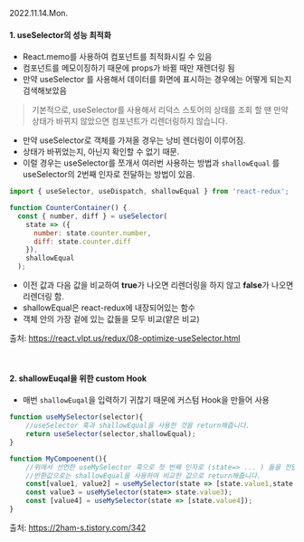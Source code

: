 2022.11.14.Mon.

#### 1. useSelector의 성능 최적화

- React.memo를 사용하여 컴포넌트를 최적화시킬 수 있음
- 컴포넌트를 메모이징하기 때문에 props가 바뀔 때만 재렌더링 됨
- 만약 useSelector 를 사용해서 데이터를 화면에 표시하는 경우에는 어떻게 되는지 검색해보았음

> 기본적으로, useSelector를 사용해서 리덕스 스토어의 상태를 조회 할 땐 만약 상태가 바뀌지 않았으면 컴포넌트가 리렌더링하지 않습니다.

- 만약 useSelector로 객체를 가져올 경우는 낭비 렌더링이 이루어짐.
- 상태가 바뀌었는지, 아닌지 확인할 수 없기 때문.
- 이럴 경우는 useSelector를 쪼개서 여러번 사용하는 방법과 `shallowEqual` 를 useSelector의 2번째 인자로 전달하는 방법이 있음.

```javascript
import { useSelector, useDispatch, shallowEqual } from 'react-redux';

function CounterContainer() {
  const { number, diff } = useSelector(
    state => ({
      number: state.counter.number,
      diff: state.counter.diff
    }),
    shallowEqual
  );
```

- 이전 값과 다음 값을 비교하여 **true**가 나오면 리렌더링을 하지 않고 **false**가 나오면 리렌더링 함.
- shallowEqual은 react-redux에 내장되어있는 함수
- 객체 안의 가장 겉에 있는 값들을 모두 비교(얕은 비교)

출처: https://react.vlpt.us/redux/08-optimize-useSelector.html

<br />

#### 2. shallowEuqal을 위한 custom Hook

- 매번 `shallowEuqal`을 입력하기 귀찮기 때문에 커스텀 Hook을 만들어 사용

```js
function useMySelector(selector){
    //useSelector 훅과 shallowEqual을 사용한 것을 return해줍니다.
    return useSelector(selector,shallowEqual);
}

function MyCompoenent(){
    //위에서 선언한 useMySelector 훅으로 첫 번째 인자로 (state=> ... ) 들을 전달해주면
    //반환값으로는 shallowEqual을 사용하여 비교한 값으로 return해줍니다.
    const[value1, value2] = useMySelector(state => [state.value1,state.value2];
    const value3 = useMySelector(state=> state.value3);
    const [value4] = useMySelector(state => [state.value4]);
}
```

출처: https://2ham-s.tistory.com/342
